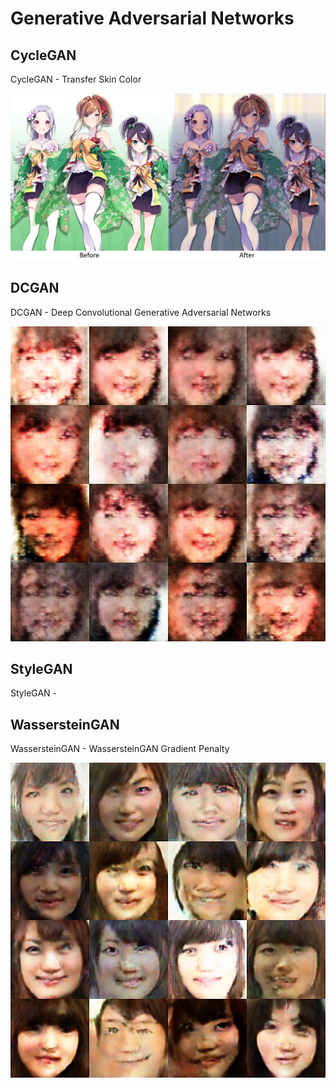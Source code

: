 # Generative Adversarial Networks

## CycleGAN

CycleGAN - Transfer Skin Color

<p align="center">
  <img src="CycleGAN/cyclegan_transfer.png">
</p>

## DCGAN

DCGAN - Deep Convolutional Generative Adversarial Networks

<p align="center">
  <img src="DCGAN/dcgan_image.png">
</p>

## StyleGAN

StyleGAN -

## WassersteinGAN

WassersteinGAN - WassersteinGAN Gradient Penalty

<p align="center">
  <img src="WassersteinGAN/wgan_image.png">
</p>
